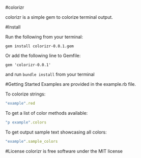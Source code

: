 #colorizr

colorizr is a simple gem to colorize terminal output.

#Install

Run the following from your terminal:

`gem install colorizr-0.0.1.gem`

Or add the following line to Gemfile:

`gem 'colorizr-0.0.1'`

and run `bundle install` from your terminal

#Getting Started
Examples are provided in the example.rb file.

To colorize strings:

```ruby
"example".red
```

To get a list of color methods available:
```ruby
"p example".colors
```

To get output sample text showcasing all colors:
```ruby
"example".sample_colors
```

#License
colorizr is free software under the MIT license



